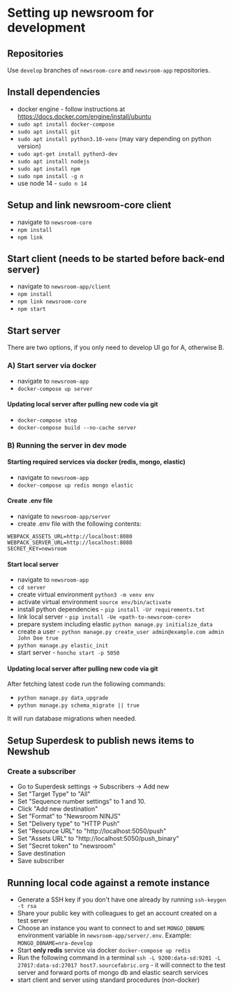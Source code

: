 # Setting up newsroom for development

## Repositories

Use `develop` branches of `newsroom-core` and `newsroom-app` repositories.

## Install dependencies

* docker engine - follow instructions at https://docs.docker.com/engine/install/ubuntu
* `sudo apt install docker-compose`
* `sudo apt install git`
* `sudo apt install python3.10-venv` (may vary depending on python version)
* `sudo apt-get install python3-dev`
* `sudo apt install nodejs`
* `sudo apt install npm`
* `sudo npm install -g n`
* use node 14 - `sudo n 14`

## Setup and link newsroom-core client
* navigate to `newsroom-core`
* `npm install`
* `npm link`

## Start client (needs to be started before back-end server)
* navigate to `newsroom-app/client`
* `npm install`
* `npm link newsroom-core`
* `npm start`

## Start server

There are two options, if you only need to develop UI go for A,
otherwise B.

### A) Start server via docker
* navigate to `newsroom-app`
* `docker-compose up server`

#### Updating local server after pulling new code via git
* `docker-compose stop`
* `docker-compose build --no-cache server`

### B) Running the server in dev mode

#### Starting required services via docker (redis, mongo, elastic)
* navigate to `newsroom-app`
* `docker-compose up redis mongo elastic`

#### Create .env file
* navigate to `newsroom-app/server`
* create .env file with the following contents:

```
WEBPACK_ASSETS_URL=http://localhost:8080
WEBPACK_SERVER_URL=http://localhost:8080
SECRET_KEY=newsroom
```

#### Start local server
* navigate to `newsroom-app`
* `cd server`
* create virtual environment `python3 -m venv env`
* activate virtual environment `source env/bin/activate`
* install python dependencies - `pip install -Ur requirements.txt`
* link local server - `pip install -Ue <path-to-newsroom-core>`
* prepare system including elastic `python manage.py initialize_data`
* create a user - `python manage.py create_user admin@example.com admin John Doe true`
* `python manage.py elastic_init`
* start server - `honcho start -p 5050`

#### Updating local server after pulling new code via git

After fetching latest code run the following commands:

* `python manage.py data_upgrade`
* `python manage.py schema_migrate || true `

It will run database migrations when needed.


## Setup Superdesk to publish news items to Newshub

### Create a subscriber

* Go to Superdesk settings -> Subscribers -> Add new
* Set "Target Type" to "All"
* Set "Sequence number settings" to 1 and 10.
* Click "Add new destination"
* Set "Format" to "Newsroom NINJS"
* Set "Delivery type" to "HTTP Push"
* Set "Resource URL" to "http://localhost:5050/push"
* Set "Assets URL" to "http://localhost:5050/push_binary"
* Set "Secret token" to "newsroom"
* Save destination
* Save subscriber

## Running local code against a remote instance

* Generate a SSH key if you don't have one already by running `ssh-keygen -t rsa`
* Share your public key with colleagues to get an account created on a test server
* Choose an instance you want to connect to and set `MONGO_DBNAME` environment variable in `newsroom-app/server/.env`. Example: `MONGO_DBNAME=nra-develop`
* Start **only redis** service via docker `docker-compose up redis`
* Run the following command in a terminal `ssh -L 9200:data-sd:9201 -L 27017:data-sd:27017 host7.sourcefabric.org` - it will connect to the test server and forward ports of mongo db and elastic search services
* start client and server using standard procedures (non-docker)
